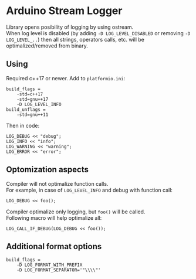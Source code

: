 # Arduino Stream Logger
Library opens posibility of logging by using ostream.\
When log level is disabled (by adding `-D LOG_LEVEL_DISABLED` or removing `-D LOG_LEVEL_..`) then all strings, operators calls, etc. will be optimalized/removed from binary.

## Using
Required c++17 or newer. Add to `platformio.ini`:
```
build_flags =
	-std=c++17
	-std=gnu++17
	-D LOG_LEVEL_INFO
build_unflags =
	-std=gnu++11
```
Then in code:
```
LOG_DEBUG << "debug";
LOG_INFO << "info";
LOG_WARNING << "warning";
LOG_ERROR << "error";
```

## Optomization aspects
Compiler will not optimalize function calls.\
For example, in case of `LOG_LEVEL_INFO` and debug with function call:
```
LOG_DEBUG << foo();
```
Compiler optimalize only logging, but `foo()` will be called.\
Following macro will help optimalize all:
```
LOG_CALL_IF_DEBUG(LOG_DEBUG << foo());
```

## Additional format options
```
build_flags =
	-D LOG_FORMAT_WITH_PREFIX
	-D LOG_FORMAT_SEPARATOR='"\\\\"'
```